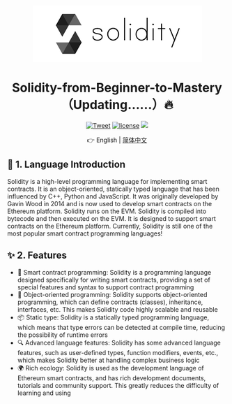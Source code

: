 <p align="center">
    <img src="./pics/logo.png">
</p>

<h1 align="center">Solidity-from-Beginner-to-Mastery（Updating……）🔥</h1>

<div align="center">

[![Tweet][tweet-image]][tweet-url] [![license][license-image]][license-url] ![](https://img.shields.io/github/stars/theRunCom/Solidity-from-Beginner-to-Mastery?style=plastic)

👉 English | [简体中文](README-zh_CN.md)

[tweet-image]: https://img.shields.io/twitter/url/http/shields.io.svg?style=social

[tweet-url]: https://twitter.com/the_RunCom

[license-image]: http://img.shields.io/badge/license-MIT-blue.svg

[license-url]: https://github.com/theRunCom/Solidity-from-Beginner-to-Mastery/blob/master/LICENSE

</div>

## 📖 1. Language Introduction

Solidity is a high-level programming language for implementing smart contracts. It is an object-oriented, statically typed language that has been influenced by C++, Python and JavaScript. It was originally developed by Gavin Wood in 2014 and is now used to develop smart contracts on the Ethereum platform. Solidity runs on the EVM. Solidity is compiled into bytecode and then executed on the EVM. It is designed to support smart contracts on the Ethereum platform. Currently, Solidity is still one of the most popular smart contract programming languages!

## ✨ 2. Features

- 🌈 Smart contract programming: Solidity is a programming language designed specifically for writing smart contracts, providing a set of special features and syntax to support contract programming
- 🔗 Object-oriented programming: Solidity supports object-oriented programming, which can define contracts (classes), inheritance, interfaces, etc. This makes Solidity code highly scalable and reusable
- 📦 Static type: Solidity is a statically typed programming language, which means that type errors can be detected at compile time, reducing the possibility of runtime errors
- 🔍 Advanced language features: Solidity has some advanced language features, such as user-defined types, function modifiers, events, etc., which makes Solidity better at handling complex business logic
- 🌍 Rich ecology: Solidity is used as the development language of Ethereum smart contracts, and has rich development documents, tutorials and community support. This greatly reduces the difficulty of learning and using


